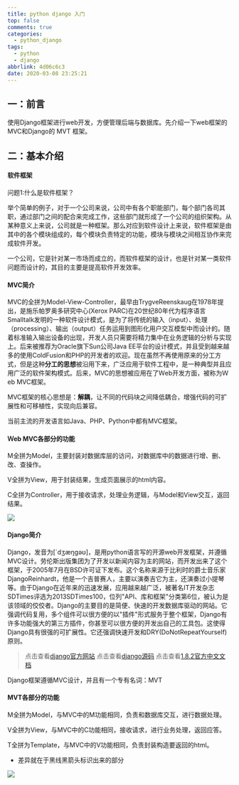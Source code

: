 ```yaml
---
title: python django 入门
top: false
comments: true
categories:
  - python_django
tags:
  - python
  - django
abbrlink: 4d06c6c3
date: 2020-03-08 23:25:21
---
```


## 一：前言

使用Django框架进行web开发，方便管理后端与数据库。先介绍一下web框架的MVC和Django的 MVT 框架。

<!-- more -->

## 二：基本介绍

#### 软件框架

问题1:什么是软件框架？

举个简单的例子，对于一个公司来说，公司中有各个职能部门，每个部门各司其职，通过部门之间的配合来完成工作，这些部门就形成了一个公司的组织架构。从某种意义上来说，公司就是一种框架。那么对应到软件设计上来说，软件框架是由其中的各个模块组成的，每个模块负责特定的功能，模块与模块之间相互协作来完成软件开发。

一个公司，它是针对某一市场而成立的，而软件框架的设计，也是针对某一类软件问题而设计的，其目的主要是提高软件开发效率。

#### MVC简介

MVC的全拼为Model-View-Controller，最早由TrygveReenskaug在1978年提出，是施乐帕罗奥多研究中心(Xerox PARC)在20世纪80年代为程序语言Smalltalk发明的一种软件设计模式，是为了将传统的输入（input）、处理（processing）、输出（output）任务运用到图形化用户交互模型中而设计的。随着标准输入输出设备的出现，开发人员只需要将精力集中在业务逻辑的分析与实现上。后来被推荐为Oracle旗下Sun公司Java EE平台的设计模式，并且受到越来越多的使用ColdFusion和PHP的开发者的欢迎。现在虽然不再使用原来的分工方式，但是这种**分工的思想**被沿用下来，广泛应用于软件工程中，是一种典型并且应用广泛的软件架构模式。后来，MVC的思想被应用在了Ｗeb开发方面，被称为Ｗeb MVC框架。

MVC框架的核心思想是：**解耦**，让不同的代码块之间降低耦合，增强代码的可扩展性和可移植性，实现向后兼容。

当前主流的开发语言如Java、PHP、Python中都有MVC框架。

#### Ｗeb MVC各部分的功能

M全拼为Model，主要封装对数据库层的访问，对数据库中的数据进行增、删、改、查操作。

V全拼为View，用于封装结果，生成页面展示的html内容。

C全拼为Controller，用于接收请求，处理业务逻辑，与Model和View交互，返回结果。

![](http://photo.jomeswang.top/20200410110449.png)

#### Django简介

Django，发音为[`dʒæŋɡəʊ]，是用python语言写的开源web开发框架，并遵循MVC设计。劳伦斯出版集团为了开发以新闻内容为主的网站，而开发出来了这个框架，于2005年7月在BSD许可证下发布。这个名称来源于比利时的爵士音乐家DjangoReinhardt，他是一个吉普赛人，主要以演奏吉它为主，还演奏过小提琴等。由于Django在近年来的迅速发展，应用越来越广泛，被著名IT开发杂志SDTimes评选为2013SDTimes100，位列"API、库和框架"分类第6位，被认为是该领域的佼佼者。Django的主要目的是简便、快速的开发数据库驱动的网站。它强调代码复用，多个组件可以很方便的以"插件"形式服务于整个框架，Django有许多功能强大的第三方插件，你甚至可以很方便的开发出自己的工具包。这使得Django具有很强的可扩展性。它还强调快速开发和DRY(DoNotRepeatYourself)原则。

> 点击查看[django官方网站](https://www.djangoproject.com/)
> 点击查看[django源码](https://github.com/django/django)
> 点击查看[1.8.2官方中文文档](http://python.usyiyi.cn/django/index.html)

Django框架遵循MVC设计，并且有一个专有名词：MVT

#### MVT各部分的功能

M全拼为Model，与MVC中的M功能相同，负责和数据库交互，进行数据处理。

V全拼为View，与MVC中的C功能相同，接收请求，进行业务处理，返回应答。

T全拼为Template，与MVC中的V功能相同，负责封装构造要返回的html。

- 差异就在于黑线黑箭头标识出来的部分

![](http://photo.jomeswang.top/20200410110522.png)

